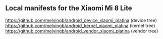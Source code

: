 ## Local manifests for the Xiaomi Mi 8 Lite

https://github.com/melvingb/android_device_xiaomi_platina (device tree)
https://github.com/melvingb/android_kernel_xiaomi_platina (kernel tree)
https://github.com/melvingb/android_vendor_xiaomi_platina (vendor tree)
